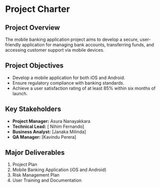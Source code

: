 # Project Charter

## Project Overview
The mobile banking application project aims to develop a secure, user-friendly application for managing bank accounts, transferring funds, and accessing customer support via mobile devices.

## Project Objectives
- Develop a mobile application for both iOS and Android.
- Ensure regulatory compliance with banking standards.
- Achieve a user satisfaction rating of at least 85% within six months of launch.

## Key Stakeholders
- **Project Manager:** Asura Nanayakkara
- **Technical Lead:** [ Nihim Fernando]
- **Business Analyst:** [Janaka Milinda]
- **QA Manager:** [Kavindu Perera]

## Major Deliverables
1. Project Plan
2. Mobile Banking Application (iOS and Android)
3. Risk Management Plan
4. User Training and Documentation
